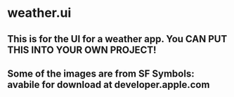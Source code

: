 # weather.ui

## This is for the UI for a weather app. You CAN PUT THIS INTO YOUR OWN PROJECT!

## Some of the images are from SF Symbols: avabile for download at developer.apple.com
